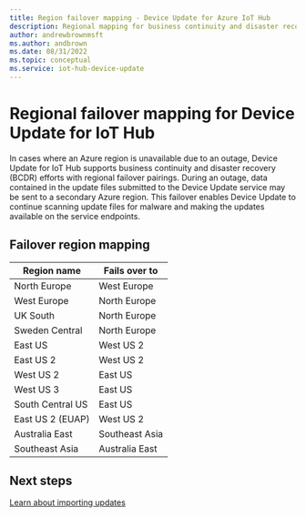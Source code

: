```yaml
---
title: Region failover mapping - Device Update for Azure IoT Hub
description: Regional mapping for business continuity and disaster recovery (BCDR) for Device Update for IoT Hub.
author: andrewbrownmsft
ms.author: andbrown
ms.date: 08/31/2022
ms.topic: conceptual
ms.service: iot-hub-device-update
---
```


# Regional failover mapping for Device Update for IoT Hub

In cases where an Azure region is unavailable due to an outage, Device Update for IoT Hub supports business continuity and disaster recovery (BCDR) efforts with regional failover pairings. During an outage, data contained in the update files submitted to the Device Update service may be sent to a secondary Azure region. This failover enables Device Update to continue scanning update files for malware and making the updates available on the service endpoints.

## Failover region mapping

| Region name |  Fails over to
| --- | --- |
| North Europe | West Europe |
| West Europe | North Europe |
| UK South | North Europe |
| Sweden Central | North Europe |
| East US | West US 2 |
| East US 2 | West US 2 |
| West US 2 | East US |
| West US 3 | East US |
| South Central US | East US |
| East US 2 (EUAP) | West US 2 |
| Australia East | Southeast Asia |
| Southeast Asia | Australia East |

## Next steps

[Learn about importing updates](.\import-update.md)
